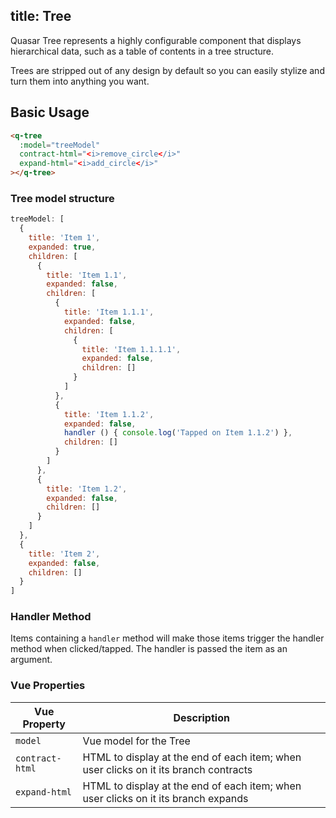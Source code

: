 title: Tree
----
Quasar Tree represents a highly configurable component that displays hierarchical data, such as a table of contents in a tree structure.

Trees are stripped out of any design by default so you can
easily stylize and turn them into anything you want.
<input type="hidden" data-fullpage-demo="other-components/tree">

## Basic Usage

``` html
<q-tree
  :model="treeModel"
  contract-html="<i>remove_circle</i>"
  expand-html="<i>add_circle</i>"
></q-tree>
```

### Tree model structure

``` js
treeModel: [
  {
    title: 'Item 1',
    expanded: true,
    children: [
      {
        title: 'Item 1.1',
        expanded: false,
        children: [
          {
            title: 'Item 1.1.1',
            expanded: false,
            children: [
              {
                title: 'Item 1.1.1.1',
                expanded: false,
                children: []
              }
            ]
          },
          {
            title: 'Item 1.1.2',
            expanded: false,
            handler () { console.log('Tapped on Item 1.1.2') },
            children: []
          }
        ]
      },
      {
        title: 'Item 1.2',
        expanded: false,
        children: []
      }
    ]
  },
  {
    title: 'Item 2',
    expanded: false,
    children: []
  }
]
```

### Handler Method
Items containing a `handler` method will make those items trigger the handler method when clicked/tapped.
The handler is passed the item as an argument.

### Vue Properties

| Vue Property | Description |
| --- | --- |
| `model` | Vue model for the Tree |
| `contract-html` | HTML to display at the end of each item; when user clicks on it its branch contracts |
| `expand-html` | HTML to display at the end of each item; when user clicks on it its branch expands |
